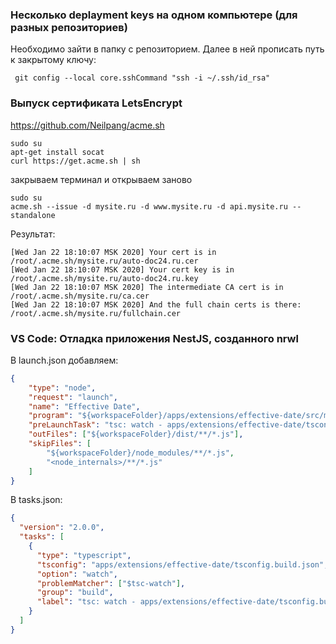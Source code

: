 ### Несколько deplayment keys на одном компьютере (для разных репозиториев)

Необходимо зайти в папку с репозиторием.
Далее в ней прописать путь к закрытому ключу:

```code
 git config --local core.sshCommand "ssh -i ~/.ssh/id_rsa"
```

### Выпуск сертификата LetsEncrypt

https://github.com/Neilpang/acme.sh

```code
sudo su
apt-get install socat
curl https://get.acme.sh | sh
```

закрываем терминал и открываем заново

```code
sudo su
acme.sh --issue -d mysite.ru -d www.mysite.ru -d api.mysite.ru --standalone
```
Результат:

```code
[Wed Jan 22 18:10:07 MSK 2020] Your cert is in  /root/.acme.sh/mysite.ru/auto-doc24.ru.cer 
[Wed Jan 22 18:10:07 MSK 2020] Your cert key is in  /root/.acme.sh/mysite.ru/auto-doc24.ru.key 
[Wed Jan 22 18:10:07 MSK 2020] The intermediate CA cert is in  /root/.acme.sh/mysite.ru/ca.cer 
[Wed Jan 22 18:10:07 MSK 2020] And the full chain certs is there:  /root/.acme.sh/mysite.ru/fullchain.cer 
```
### VS Code: Отладка приложения NestJS, созданного nrwl 

В launch.json добавляем:

```json
{
    "type": "node",
    "request": "launch",
    "name": "Effective Date",
    "program": "${workspaceFolder}/apps/extensions/effective-date/src/main.ts",
    "preLaunchTask": "tsc: watch - apps/extensions/effective-date/tsconfig.build.json",
    "outFiles": ["${workspaceFolder}/dist/**/*.js"],
    "skipFiles": [
        "${workspaceFolder}/node_modules/**/*.js",
        "<node_internals>/**/*.js"
    ]
}
```

В tasks.json:

```json
{
  "version": "2.0.0",
  "tasks": [
    {
      "type": "typescript",
      "tsconfig": "apps/extensions/effective-date/tsconfig.build.json",
      "option": "watch",
      "problemMatcher": ["$tsc-watch"],
      "group": "build",
      "label": "tsc: watch - apps/extensions/effective-date/tsconfig.build.json"
    }
  ]
}
```
